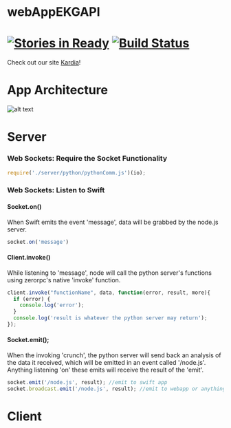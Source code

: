webAppEKGAPI
============
[![Stories in Ready](https://badge.waffle.io/ekgapi/webappekgapi.png?label=ready&title=Ready)](https://waffle.io/ekgapi/webappekgapi) [![Build Status](https://travis-ci.org/EKGAPI/webAppEKGAPI.svg?branch=master)](https://travis-ci.org/EKGAPI/webAppEKGAPI)
===========

Check out our site [Kardia](http://kardia.io/)!

<!-- To view our commented code, please click [here](http://www.explainjs.com/explain?src=https%3A%2F%2Fraw.githubusercontent.com%2FEKGAPI%2FwebAppEKGAPI%2Fmaster%2Fdist%2FnewConcat.js)! -->

App Architecture
============
![alt text](http://res.cloudinary.com/kardia-io/image/upload/v1421366596/Screen_Shot_2015-01-15_at_4_02_38_PM_d3unqx.png "App Architecture")

Server
============
### Web Sockets: Require the Socket Functionality
```javascript
require('./server/python/pythonComm.js')(io);
```
### Web Sockets: Listen to Swift
#### Socket.on()
When Swift emits the event 'message', data will be grabbed by the node.js server.
```javascript
socket.on('message')
```
#### Client.invoke()
While listening to 'message', node will call the python server's functions using zerorpc's native 'invoke' function.
```javascript
client.invoke("functionName", data, function(error, result, more){
  if (error) {
    console.log('error');
  }
  console.log('result is whatever the python server may return');
});
```
#### Socket.emit();
When the invoking 'crunch', the python server will send back an analysis of the data it received, which will be emitted in an event called '/node.js'. Anything listening 'on' these emits will receive the result of the 'emit'.
```javascript
socket.emit('/node.js', result); //emit to swift app
socket.broadcast.emit('/node.js', result); //emit to webapp or anything else listening
```









Client
============